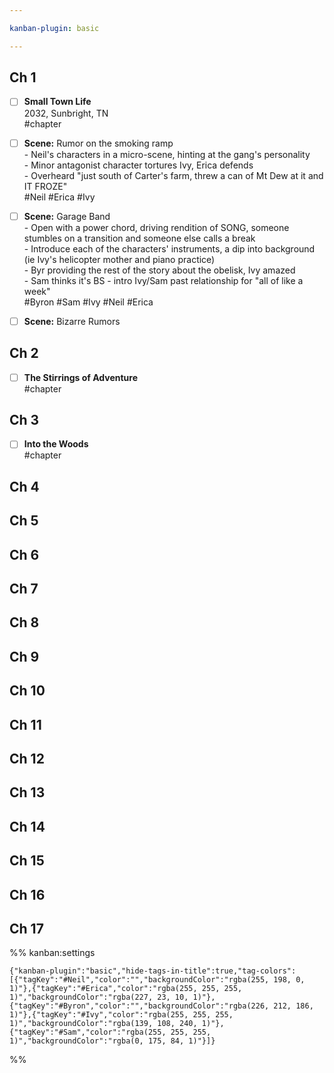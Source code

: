 ```yaml
---

kanban-plugin: basic

---
```


## Ch 1

- [ ] **Small Town Life**<br>2032, Sunbright, TN<br>#chapter
- [ ] **Scene:** Rumor on the smoking ramp<br>- Neil's characters in a micro-scene, hinting at the gang's personality<br>- Minor antagonist character tortures Ivy, Erica defends<br>- Overheard "just south of Carter's farm, threw a can of Mt Dew at it and IT FROZE"<br>#Neil #Erica #Ivy
- [ ] **Scene:** Garage Band<br>- Open with a power chord, driving rendition of SONG, someone stumbles on a transition and someone else calls a break<br>- Introduce each of the characters' instruments, a dip into background (ie Ivy's helicopter mother and piano practice)<br>- Byr providing the rest of the story about the obelisk, Ivy amazed<br>- Sam thinks it's BS - intro Ivy/Sam past relationship for "all of like a week"<br>#Byron #Sam #Ivy #Neil #Erica
- [ ] **Scene:** Bizarre Rumors


## Ch 2

- [ ] **The Stirrings of Adventure** <br>#chapter


## Ch 3

- [ ] **Into the Woods**<br>#chapter


## Ch 4



## Ch 5



## Ch 6



## Ch 7



## Ch 8



## Ch 9



## Ch 10



## Ch 11



## Ch 12



## Ch 13



## Ch 14



## Ch 15



## Ch 16



## Ch 17





%% kanban:settings
```
{"kanban-plugin":"basic","hide-tags-in-title":true,"tag-colors":[{"tagKey":"#Neil","color":"","backgroundColor":"rgba(255, 198, 0, 1)"},{"tagKey":"#Erica","color":"rgba(255, 255, 255, 1)","backgroundColor":"rgba(227, 23, 10, 1)"},{"tagKey":"#Byron","color":"","backgroundColor":"rgba(226, 212, 186, 1)"},{"tagKey":"#Ivy","color":"rgba(255, 255, 255, 1)","backgroundColor":"rgba(139, 108, 240, 1)"},{"tagKey":"#Sam","color":"rgba(255, 255, 255, 1)","backgroundColor":"rgba(0, 175, 84, 1)"}]}
```
%%